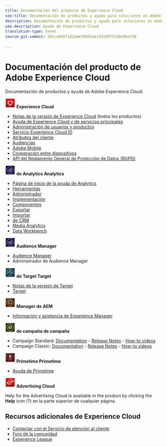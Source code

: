 ```yaml
---
title: Documentación del producto de Experience Cloud
seo-title: Documentación de productos y ayuda para soluciones en Adobe Experience Cloud.
description: Documentación de productos y ayuda para soluciones en Adobe Experience Cloud.
seo-description: Ayuda de Experience Cloud
translation-type: tm+mt
source-git-commit: 381ce8d571d2a8e76052ab159239f5240e9bef38

---
```



# Documentación del producto de Adobe Experience Cloud

Documentación de productos y ayuda de Adobe Experience Cloud.

![Ayuda de Experience Cloud](assets\experience_cloud_appicon_32.png) **Experience Cloud**

* [Notas de la versión de Experience Cloud](https://docs.adobe.com/content/help/en/release-notes/experience-cloud/current.html) (todos los productos)
* [Ayuda de Experience Cloud y de servicios principales](https://docs.adobe.com/content/help/en/core-services/interface/experience-cloud.html)
* [Administración de usuarios y productos](https://docs.adobe.com/content/help/en/core-services/interface/manage-users-and-products/admin-getting-started.html)
* [Servicio Experience Cloud ID](https://docs.adobe.com/content/help/en/id-service/using/home.html)
* [Atributos del cliente](https://docs.adobe.com/content/help/en/core-services/interface/customer-attributes/attributes.html)
* [Audiencias](https://docs.adobe.com/content/help/en/core-services/interface/audiences/audience-library.html)
* [Adobe Mobile](https://docs.adobe.com/content/help/en/mobile-services/using/home.html)
* [Cooperación entre dispositivos](https://docs.adobe.com/content/help/en/device-co-op/using/home.html)
* [API del Reglamento General de Protección de Datos (RGPD)](https://www.adobe.io/apis/experiencecloud/gdpr.html)

![Ayuda](assets\mc_analytics_32.png) **de Analytics Analytics**

* [Página de inicio de la ayuda de Analytics](https://docs.adobe.com/content/help/en/analytics/landing/home.html)
* [Herramientas](https://docs.adobe.com/content/help/en/analytics/analyze/home.html)
* [Administrador](https://docs.adobe.com/content/help/en/analytics/admin/home.html)
* [Implementación](https://docs.adobe.com/content/help/en/analytics/implementation/home.html)
* [Componentes](https://docs.adobe.com/content/help/en/analytics/components/home.html)
* [Exportar](https://docs.adobe.com/content/help/en/analytics/export/home.html)
* [Importar](https://docs.adobe.com/content/help/en/analytics/import/home.html)
* [de CRM](https://docs.adobe.com/content/help/en/analytics/integration/home.html)
* [Media Analytics](https://docs.adobe.com/content/help/en/media-analytics/using/media-overview.html)
* [Data Workbench](https://marketing.adobe.com/resources/help/en_US/insight/)

![Ayuda de Audience Manager](assets\mc_analytics_32.png) **Audience Manager**

* [Audience Manager](https://marketing.adobe.com/resources/help/en_US/aam/)
* Administrador de Audience Manager

![Ayuda](assets\mc_target_32.png) **de Target Target**

* [Notas de la versión de Target](https://docs.adobe.com/content/help/en/target/using/release-notes/release-notes.html)
* [Target](https://docs.adobe.com/content/help/en/target/using/target-home.html)

![Ayuda de Experience](assets\mc_experiencemanager_32.png) **Manager de AEM**

* [Información y asistencia de Experience Manager](https://helpx.adobe.com/support/experience-manager.html)

![Ayuda](assets\mc_campaign_32.png) **de campaña de campaña**

* Campaign Standard: [Documentation](https://helpx.adobe.com/support/campaign/standard.html) - [Release Notes](https://docs.adobe.com/content/help/en/campaign-standard/using/release-notes/release-notes.html) - [How-to videos](https://docs.adobe.com/content/help/en/campaign-learn/campaign-standard-tutorials/overview.html)
* Campaign Classic: [Documentation](https://helpx.adobe.com/support/campaign/classic.html) - [Release Notes](https://docs.campaign.adobe.com/doc/AC/en/RN.html) - [How-to videos](https://docs.adobe.com/content/help/en/campaign-learn/campaign-classic-tutorials/overview.html)

![Ayuda](assets\primetime_app_32.png) **Primetime Primetime**

* [Ayuda de Primetime](http://help.adobe.com/en_US/primetime/)

![Ayuda de Advertising Cloud](assets\advertisingcloud_appicon_32.png) **Advertising Cloud**

Help for the Advertising Cloud is available in the product by clicking the **Help** icon (?) en la parte superior de cualquier página.

## Recursos adicionales de Experience Cloud

* [Contactar con el Servicio de atención al cliente](https://helpx.adobe.com/contact/enterprise-support.ec.html)
* [Foro de la comunidad](https://forums.adobe.com/community/experience-cloud)
* [Experience League](https://landing.adobe.com/experience-league/)